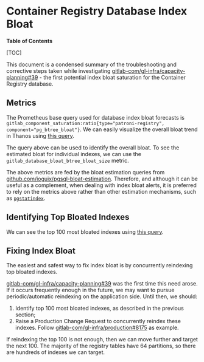 # Container Registry Database Index Bloat

**Table of Contents**

[TOC]

This document is a condensed summary of the troubleshooting and corrective steps taken while investigating [gitlab-com/gl-infra/capacity-planning#39](https://gitlab.com/gitlab-com/gl-infra/capacity-planning/-/issues/39) - the first potential index bloat saturation for the Container Registry database.

## Metrics

The Prometheus base query used for database index bloat forecasts is `gitlab_component_saturation:ratio{type="patroni-registry", component="pg_btree_bloat"}`. We can easily visualize the overall bloat trend in Thanos using [this query](https://thanos.gitlab.net/graph?g0.expr=max_over_time(%0A%20%20gitlab_component_saturation%3Aratio%7Btype%3D%22patroni-registry%22%2C%20environment%3D%22gprd%22%2C%20component%3D%22pg_btree_bloat%22%7D%5B1h%5D%0A)&g0.tab=0&g0.stacked=0&g0.range_input=1w&g0.max_source_resolution=0s&g0.deduplicate=1&g0.partial_response=0&g0.store_matches=%5B%5D).

The query above can be used to identify the overall bloat. To see the estimated bloat for individual indexes, we can use the `gitlab_database_bloat_btree_bloat_size` metric.

The above metrics are fed by the bloat estimation queries from [github.com/ioguix/pgsql-bloat-estimation](https://github.com/ioguix/pgsql-bloat-estimation). Therefore, and although it can be useful as a complement, when dealing with index bloat alerts, it is preferred to rely on the metrics above rather than other estimation mechanisms, such as [`pgstatindex`](https://www.postgresql.org/docs/current/pgstattuple.html).

## Identifying Top Bloated Indexes

We can see the top 100 most bloated indexes using [this query](https://thanos.gitlab.net/graph?g0.expr=topk(100%2C%20sum%20by%20(query_name)%20(avg_over_time(gitlab_database_bloat_btree_bloat_size%7Bjob%3D%22gitlab-monitor-database-bloat%22%2C%20env%3D%22gprd%22%2Cstage%3D%22main%22%2Ctype%3D%22patroni-registry%22%7D%5B58m%5D)))&g0.tab=1&g0.stacked=0&g0.range_input=1w&g0.max_source_resolution=0s&g0.deduplicate=1&g0.partial_response=0&g0.store_matches=%5B%5D).

## Fixing Index Bloat

The easiest and safest way to fix index bloat is by concurrently reindexing top bloated indexes.

[gitlab-com/gl-infra/capacity-planning#39](https://gitlab.com/gitlab-com/gl-infra/capacity-planning/-/issues/39) was the first time this need arose. If it occurs frequently enough in the future, we may want to pursue periodic/automatic reindexing on the application side. Until then, we should:

1. Identify top 100 most bloated indexes, as described in the previous section;
1. Raise a Production Change Request to concurrently reindex these indexes. Follow [gitlab-com/gl-infra/production#8175](https://gitlab.com/gitlab-com/gl-infra/production/-/issues/8175) as example.

If reindexing the top 100 is not enough, then we can move further and target the next 100. The majority of the registry tables have 64 partitions, so there are hundreds of indexes we can target.
